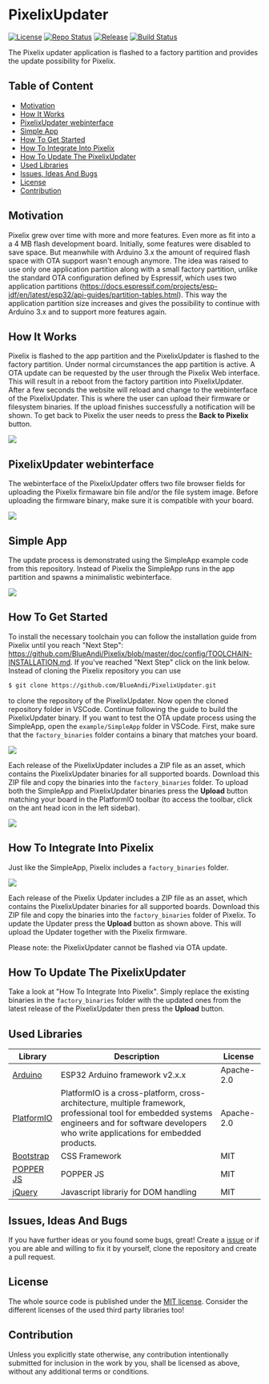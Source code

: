 # PixelixUpdater <!-- omit in toc -->

[![License](https://img.shields.io/badge/license-MIT-blue.svg)](http://choosealicense.com/licenses/mit/)
[![Repo Status](https://www.repostatus.org/badges/latest/wip.svg)](https://www.repostatus.org/#wip)
[![Release](https://img.shields.io/github/release/BlueAndi/PixelixUpdater.svg)](https://github.com/BlueAndi/PixelixUpdater/releases)
[![Build Status](https://github.com/BlueAndi/PixelixUpdater/actions/workflows/main.yml/badge.svg)](https://github.com/BlueAndi/PixelixUpdater/actions/workflows/main.yml)

The Pixelix updater application is flashed to a factory partition and provides the update possibility for Pixelix.

## Table of Content <!-- omit in toc -->

- [Motivation](#motivation)
- [How It Works](#how-it-works)
- [PixelixUpdater webinterface](#pixelixupdater-webinterface)
- [Simple App](#simple-app)
- [How To Get Started](#how-to-get-started)
- [How To Integrate Into Pixelix](#how-to-integrate-into-pixelix)
- [How To Update The PixelixUpdater](#how-to-update-the-pixelixupdater)
- [Used Libraries](#used-libraries)
- [Issues, Ideas And Bugs](#issues-ideas-and-bugs)
- [License](#license)
- [Contribution](#contribution)

## Motivation

Pixelix grew over time with more and more features. Even more as fit into a a 4 MB flash development board. Initially, some features were disabled to save space. But meanwhile with Arduino 3.x the amount of required flash space with OTA support wasn't enough anymore.
The idea was raised to use only one application partition along with a small factory partition, unlike the standard OTA configuration defined by Espressif, which uses two application partitions (https://docs.espressif.com/projects/esp-idf/en/latest/esp32/api-guides/partition-tables.html). This way the application partition size increases and gives the possibility to continue with Arduino 3.x and to support more features again.

## How It Works

Pixelix is flashed to the app partition and the PixelixUpdater is flashed to the factory partition. Under normal circumstances the app partition is active. A OTA update can be requested by the user through the Pixelix Web interface. This will result in a reboot from the factory partition into PixelixUpdater. After a few seconds the website will reload and change to the webinterface of the PixelixUpdater. This is where the user can upload their firmware or filesystem binaries. If the upload finishes successfully a notification will be shown. To get back to Pixelix the user needs to press the **Back to Pixelix** button.

![](doc/images/OTA_Update_Webserver.png)

## PixelixUpdater webinterface

The webinterface of the PixelixUpdater offers two file browser fields for uploading the Pixelix firmaware bin file and/or the file system image. Before uploading the firmware binary, make sure it is compatible with your board.

![](doc/images/PixelixUpdater.png)

## Simple App

The update process is demonstrated using the SimpleApp example code from this repository. Instead of Pixelix the SimpleApp runs in the app partition and spawns a minimalistic webinterface. 

![](doc/images/SimpleApp.png)

## How To Get Started

To install the necessary toolchain you can follow the installation guide from Pixelix until you reach "Next Step": https://github.com/BlueAndi/Pixelix/blob/master/doc/config/TOOLCHAIN-INSTALLATION.md. If you've reached "Next Step" click on the link below. Instead of cloning the Pixelix repository you can use 
```bash
$ git clone https://github.com/BlueAndi/PixelixUpdater.git
```
to clone the repository of the PixelixUpdater. 
Now open the cloned repository folder in VSCode. Continue following the guide to build the PixelixUpdater binary.
If you want to test the OTA update process using the SimpleApp, open the `example/SimpleApp` folder in VSCode.
First, make sure that the `factory_binaries` folder contains a binary that matches your board. 

![](doc/images/factory_binaries_folder.png)

Each release of the PixelixUpdater includes a ZIP file as an asset, which contains the PixelixUpdater binaries for all supported boards. Download this ZIP file and copy the binaries into the `factory_binaries` folder.
To upload both the SimpleApp and PixelixUpdater binaries press the **Upload** button matching your board in the PlatformIO toolbar (to access the toolbar, click on the ant head icon in the left sidebar).

![](doc/images/upload_button.png)

## How To Integrate Into Pixelix

Just like the SimpleApp, Pixelix includes a `factory_binaries` folder.

![](doc/images/factory_binaries_folder_pixelix.png)

Each release of the Pixelix Updater includes a ZIP file as an asset, which contains the PixelixUpdater binaries for all supported boards. Download this ZIP file and copy the binaries into the `factory_binaries` folder of Pixelix.
To update the Updater press the **Upload** button as shown above. This will upload the Updater together with the Pixelix firmware. 

Please note: the PixelixUpdater cannot be flashed via OTA update.

## How To Update The PixelixUpdater

Take a look at "How To Integrate Into Pixelix".
Simply replace the existing binaries in the `factory_binaries` folder with the updated ones from the latest release of the PixelixUpdater then press the **Upload** button.

## Used Libraries

| Library | Description | License |
| - | - | - |
| [Arduino](https://github.com/platformio/platform-espressif32) | ESP32 Arduino framework v2.x.x | Apache-2.0 |
| [PlatformIO](https://platformio.org) | PlatformIO is a cross-platform, cross-architecture, multiple framework, professional tool for embedded systems engineers and for software developers who write applications for embedded products. | Apache-2.0 |
| [Bootstrap](https://getbootstrap.com/) | CSS Framework | MIT |
| [POPPER JS](https://popper.js.org/) | POPPER JS | MIT |
| [jQuery](https://jquery.com/) | Javascript librariy for DOM handling | MIT |

## Issues, Ideas And Bugs

If you have further ideas or you found some bugs, great! Create a [issue](https://github.com/BlueAndi/PixelixUpdater/issues) or if you are able and willing to fix it by yourself, clone the repository and create a pull request.

## License

The whole source code is published under the [MIT license](http://choosealicense.com/licenses/mit/).
Consider the different licenses of the used third party libraries too!

## Contribution

Unless you explicitly state otherwise, any contribution intentionally submitted for inclusion in the work by you, shall be licensed as above, without any
additional terms or conditions.
